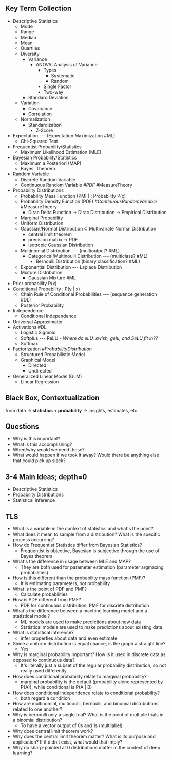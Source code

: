 ## Key Term Collection
- Descriptive Statistics
	- Mode
	- Range
	- Median
	- Mean
	- Quartiles
	- Diversity
		- Variance
			- ANOVA: Analysis of Variance
				- Types
					- Systematic
					- Random
				- Single Factor
				- Two-way
		- Standard Deviation
	- Variation
		- Covariance
		- Correlation
	- Normalization
		- Standardization
			- Z-Score
- Expectation --- (Expectation Maximization #ML)
	- Chi-Squared Test
- Frequentist Probability/Statistics
	- Maximum Likelihood Estimation (MLE)
- Bayesian Probability/Statistics
	- Maximum a Posteriori (MAP)
	- Bayes' Theorem
- Random Variable
	- Discrete Random Variable
	- Continuous Random Variable #_PDF_ #MeasureTheory
- Probability Distributions
	- Probability Mass Function (PMF) : Probability P(x)
	- Probability Density Function (PDF) #_ContinuousRandomVariable_ #MeasureTheory 
		- Dirac Delta Function -> Dirac Distribution -> Empirical Distribution
	- Marginal Probability
	- Uniform Distribution
	- Gaussian/Normal Distribution $\subset$ Multivariate Normal Distribution
		- central limit theorem
		- precision matrix -> PDF
		- Isotropic Gaussian Distribution
	- Multinomial Distribution --- (multioutput? #ML)
		- Categorical/Multinoulli Distribution --- (multiclass? #ML)
			- Bernoulli Distribution (binary classification? #ML)
	- Exponential Distribution --- Laplace Distribution
	- Mixture Distribution
		- Gaussian Mixture #ML
- Prior probability P(x)
- Conditional Probability : P(y | x)
	- Chain Rule of Conditional Probabilities --- (sequence generation #DL)
	- Posterior Probability
- Independence
	- Conditional Independence
- Universal Approximator
- Activations #DL 
	- Logistic Sigmoid
	- Softplus --- ReLU
		\- *Where do eLU, swish, gelu, and SeLU fit in??*
	- Softmax
- Factorization #_ProbabilityDistribution_
	- Structured Probabilistic Model
	- Graphical Model
		- Directed
		- Undirected
- Generalized Linear Model (GLM)
	- Linear Regression

## Black Box, Contextualization
from data -> **statistics + probability** -> insights, estimates, etc.

## Questions
- Why is this important?
- What is this accomplishing?
- When/why would we need these?
- What would happen if we took it away? Would there be anything else that could pick up slack?

## 3-4 Main Ideas; depth=0
- Descriptive Statistics
- Probability Distributions
- Statistical Inference

## TLS
- What is a variable in the context of statistics and what's the point?
- What does it mean to sample from a distribution? What is the specific process occurring?
- How do Frequentist Statistics differ from Bayesian Statistics?
	- Frequentist is objective, Bayesian is subjective through the use of Bayes theorem
- What's the difference in usage between MLE and MAP?
	- They are both used for parameter estimation (parameter argmaxing probabilities)
- How is this different than the probability mass function (PMF)?
	- It is estimating parameters, not probability
- What is the point of PDF and PMF?
	- Calculate probabilities
- How is PDF different from PMF?
	- PDF for continuous distribution, PMF for discrete distribution
- What's the difference between a machine learning model and a statistical model?
	- ML models are used to make predictions about new data
	- Statistical models are used to make predictions about existing data
- What is statistical inference?
	- infer properties about data and even estimate
- Since a uniform distribution is equal chance, is the graph a straight line?
	- Yes
- Why is marginal probability important? How is it used in discrete data as opposed to continuous data?
	- It's literally just a subset of the regular probability distribution, so not really used differently
- How does conditional probability relate to marginal probability? 
	- marginal probability is the default (probability alone represented by P(A)), while conditional is P(A | B)
- How does conditional independence relate to conditional probability?
	- both regard a condition
- How are multinomial, multinoulli, bernoulli, and binomial distributions related to one another?
- Why is bernoulli only a single trial? What is the point of multiple trials in a binomial distribution? 
	- To have a vector output of 0s and 1s (multilabel)
- Why does central limit theorem work?
- Why does the central limit theorem matter? What is its purpose and application? If it didn't exist, what would that imply?
- Why do sharp-pointed at 0 distributions matter in the context of deep learning?